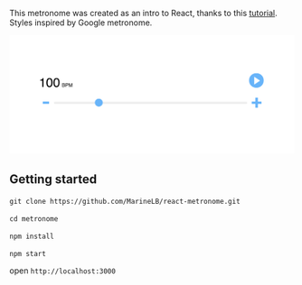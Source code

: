 This metronome was created as an intro to React, thanks to this [tutorial](https://daveceddia.com/build-metronome-react/).
Styles inspired by Google metronome.

![Alt text](public/screenshot.png "Screenshot")


## Getting started

`git clone https://github.com/MarineLB/react-metronome.git`

`cd metronome`

`npm install`

`npm start`

open `http://localhost:3000`
